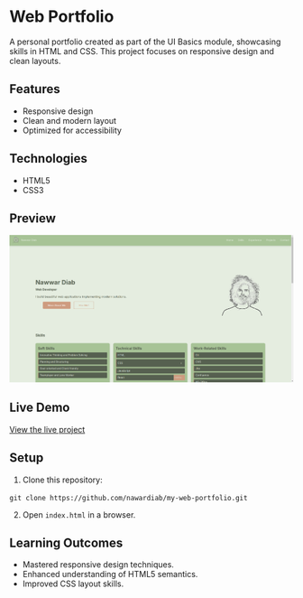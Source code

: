 # Web Portfolio

A personal portfolio created as part of the UI Basics module, showcasing skills in HTML and CSS. This project focuses on responsive design and clean layouts.

## Features

- Responsive design
- Clean and modern layout
- Optimized for accessibility

## Technologies

- HTML5
- CSS3

## Preview

![Portfolio Screenshot](src/img/portfolio-preview.png)

## Live Demo

[View the live project](https://nawardiab.github.io/my-web-portfolio/)

## Setup

1. Clone this repository:

`git clone https://github.com/nawardiab/my-web-portfolio.git`

2. Open `index.html` in a browser.

## Learning Outcomes

- Mastered responsive design techniques.
- Enhanced understanding of HTML5 semantics.
- Improved CSS layout skills.
